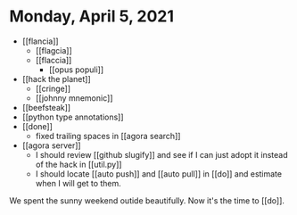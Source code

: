 # Monday, April 5, 2021

- [[flancia]]
    - [[flagcia]]
    - [[flaccia]]
      - [[opus populi]]
- [[hack the planet]]
  - [[cringe]]
  - [[johnny mnemonic]]
- [[beefsteak]]
- [[python type annotations]]
- [[done]]
  - fixed trailing spaces in [[agora search]]
- [[agora server]]
  - I should review [[github slugify]] and see if I can just adopt it instead of the hack in [[util.py]]
  - I should locate [[auto push]] and [[auto pull]] in [[do]] and estimate when I will get to them.

We spent the sunny weekend outide beautifully. Now it's the time to [[do]].

